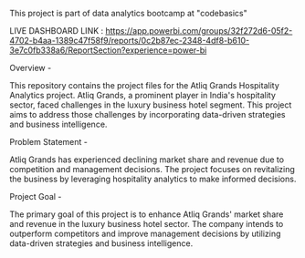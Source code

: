 This project is part of data analytics bootcamp at "codebasics"

LIVE DASHBOARD LINK : https://app.powerbi.com/groups/32f272d6-05f2-4702-b4aa-1389c47f58f9/reports/0c2b87ec-2348-4df8-b610-3e7c0fb338a6/ReportSection?experience=power-bi

Overview -

This repository contains the project files for the Atliq Grands Hospitality Analytics project. Atliq Grands, a prominent player in India's hospitality sector, faced challenges in the luxury business hotel segment. This project aims to address those challenges by incorporating data-driven strategies and business intelligence.

Problem Statement - 

Atliq Grands has experienced declining market share and revenue due to competition and management decisions. The project focuses on revitalizing the business by leveraging hospitality analytics to make informed decisions.

Project Goal -

The primary goal of this project is to enhance Atliq Grands' market share and revenue in the luxury business hotel sector. The company intends to outperform competitors and improve management decisions by utilizing data-driven strategies and business intelligence.
